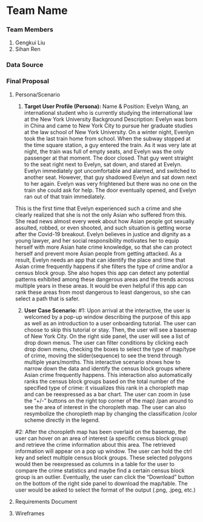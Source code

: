 # Team Name

### Team Members
1. Gengkui Liu
2. Sihan Ren
### Data Source

### Final Proposal
1. Persona/Scenario
    1. **Target User Profile (Persona):**
    Name & Position: Evelyn Wang, an international student who is currently studying the international law at the New York University
    Background Description: Evelyn was born in China and came to New York City to pursue her graduate studies at the law school of New York University. On a winter         night, Evenlyn took the last train home from school. When the subway stopped at the time square station, a guy entered the train. As it was very late at night, the     train was full of empty seats, and Evelyn was the only passenger at that moment. The door closed. That guy went straight to the seat right next to Evelyn, sat         down, and stared at Evelyn. Evelyn immediately got uncomfortable and alarmed, and switched to another seat. However, that guy shadowed Evelyn and sat down next to     her again. Evelyn was very frightened but there was no one on the train she could ask for help. The door eventually opened, and Evelyn ran out of that train           immediately. 

    This is the first time that Evelyn experienced such a crime and she clearly realized that she is not the only Asian who suffered from this. She read news almost       every week about how Asian people got sexually assulted, robbed, or even shooted, and such situation is getting worse after the Covid-19 breakout. Evelyn believes     in justice and dignity as a young lawyer, and her social responsibility motivates her to equip herself with more Asian hate crime knowledge, so that she can           protect herself and prevent more Asian people from getting attacked. As a result, Evelyn needs an app that can identify the place and time that Asian crime             frequently happens if she filters the type of crime and/or a census block group. She also hopes this app can detect any potential patterns exhibited among these       dangerous areas and the trends across multiple years in these areas. It would be even helpful if this app can rank these areas from most dangerous to least             dangerous, so she can select a path that is safer. 

    2. **User Case Scenario:**
    #1: Upon arrival at the interactive, the user is welcomed by a pop-up window describing the purpose of this app as well as an introduction to a user onboarding         tutorial. The user can choose to skip this tutorial or stay. Then, the user will see a basemap of New York City. On the right side panel, the user will see a           list of drop down menus. The user can filter conditions by clicking each drop down menu, checking the boxes to select the type of map/type of crime, moving the         slider(sequence) to see the trend through multiple years/months. This interactive scenario shows how to narrow down the data and identify the census block groups       where Asian crime frequently happens. This interaction also automatically ranks the census block groups based on the total number of the specified type of crime:       it  visualizes this rank in a choropleth map and can be reexpressed as a bar chart. The user can zoom in (use the “+/-” buttons on the right top corner of the         map) /pan around to see the area of interest in the choropleth map. The user can also resymbolize the choropleth map by changing the classification /color scheme       directly in the legend.

    #2: After the choropleth map has been overlaid on the basemap, the user can hover on an area of interest (a specific census block group) and retrieve the crime         information about this area. The retrieved information will appear on a pop up window. The user can hold the ctrl key and select multiple census block groups.         These selected polygons would then be reexpressed as columns in a  table for the user to compare the crime statistics and maybe find a certain census block group       is an outlier. Eventually, the user can click the “Download” button on the bottom of the right side panel to download the map/table. The user would be asked to         select the format of the output (.png, .jpeg, etc.)
    
2. Requirements Document

3. Wireframes







